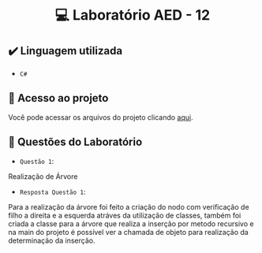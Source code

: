 <h1 align="center"> 💻 Laboratório AED - 12 </h1>

## ✔️ Linguagem utilizada
- ``C#``

## 📁 Acesso ao projeto
Você pode acessar os arquivos do projeto clicando [aqui](https://github.com/AED-PCO/lab-aed-pco-2022-2-PedroHCunhaV).

## 🔨 Questões do Laboratório
- `Questão 1`: 

Realização de Árvore

- `Resposta Questão 1`:

Para a realização da árvore foi feito a criação do nodo com verificação de filho a direita e a esquerda atráves da utilização de classes, também foi criada a classe para a árvore que realiza a inserção por metodo recursivo e na main do projeto é possível ver a chamada de objeto para realização da determinação da inserção.

